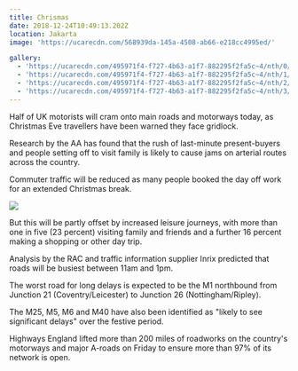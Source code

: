 ```yaml
---
title: Chrismas
date: 2018-12-24T10:49:13.202Z
location: Jakarta
image: 'https://ucarecdn.com/568939da-145a-4508-ab66-e218cc4995ed/'

gallery:
  - 'https://ucarecdn.com/495971f4-f727-4b63-a1f7-882295f2fa5c~4/nth/0/'
  - 'https://ucarecdn.com/495971f4-f727-4b63-a1f7-882295f2fa5c~4/nth/1/'
  - 'https://ucarecdn.com/495971f4-f727-4b63-a1f7-882295f2fa5c~4/nth/2/'
  - 'https://ucarecdn.com/495971f4-f727-4b63-a1f7-882295f2fa5c~4/nth/3/'
---
```


Half of UK motorists will cram onto main roads and motorways today, as Christmas Eve travellers have been warned they face gridlock.

Research by the AA has found that the rush of last-minute present-buyers and people setting off to visit family is likely to cause jams on arterial routes across the country.

Commuter traffic will be reduced as many people booked the day off work for an extended Christmas break.

![](https://ucarecdn.com/088e3691-351f-449a-a661-b3a5d5e74ebc/)

But this will be partly offset by increased leisure journeys, with more than one in five (23 percent) visiting family and friends and a further 16 percent making a shopping or other day trip.

Analysis by the RAC and traffic information supplier Inrix predicted that roads will be busiest between 11am and 1pm.

The worst road for long delays is expected to be the M1 northbound from Junction 21 (Coventry/Leicester) to Junction 26 (Nottingham/Ripley).

The M25, M5, M6 and M40 have also been identified as "likely to see significant delays" over the festive period.

Highways England lifted more than 200 miles of roadworks on the country's motorways and major A-roads on Friday to ensure more than 97% of its network is open.
